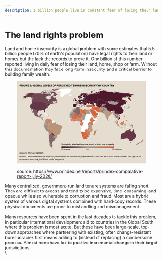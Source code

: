 ```yaml
---
description: 1 billion people live in constant fear of losing their land and home.
---
```


# The land rights problem

Land and home insecurity is a global problem with some estimates that 5.5 billion people (70% of earth's population) have legal rights to their land or homes but the lack the records to prove it. One billion of this number reported living in daily fear of losing their land, home, shop or farm. Without this documentation they face long-term insecurity and a critical barrier to building family wealth.



<figure><img src="../.gitbook/assets/2020-Prindex--Global-tenure-insecurity.png" alt=""><figcaption><p>source: <a href="https://www.prindex.net/reports/prindex-comparative-report-july-2020/">https://www.prindex.net/reports/prindex-comparative-report-july-2020/</a></p></figcaption></figure>

Many centralized, government-run land tenure systems are falling short. They are difficult to access and tend to be expensive, time-consuming, and opaque while also vulnerable to corruption and fraud. Most are a hybrid system of various digital systems combined with hard-copy records. These physical documents are prone to mishandling and mismanagement. \
\
Many resources have been spent in the last decades to tackle this problem, in particular international development aid to countries in the Global South where this problem is most acute. But these have been large-scale, top-down approaches where partnering with existing, often change-resistant bureaucracies first means adding to (instead of replacing) a cumbersome process. Almost none have led to positive incremental change in their target jurisdictions.\
\
